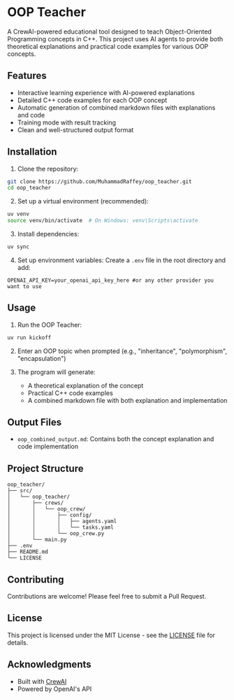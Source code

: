 # OOP Teacher

A CrewAI-powered educational tool designed to teach Object-Oriented Programming concepts in C++. This project uses AI agents to provide both theoretical explanations and practical code examples for various OOP concepts.

## Features

- Interactive learning experience with AI-powered explanations
- Detailed C++ code examples for each OOP concept
- Automatic generation of combined markdown files with explanations and code
- Training mode with result tracking
- Clean and well-structured output format

## Installation

1. Clone the repository:

```bash
git clone https://github.com/MuhammadRaffey/oop_teacher.git
cd oop_teacher
```

2. Set up a virtual environment (recommended):

```bash
uv venv
source venv/bin/activate  # On Windows: venv\Scripts\activate
```

3. Install dependencies:

```bash
uv sync
```

4. Set up environment variables:
   Create a `.env` file in the root directory and add:

```env
OPENAI_API_KEY=your_openai_api_key_here #or any other provider you want to use
```

## Usage

1. Run the OOP Teacher:

```bash
uv run kickoff
```

2. Enter an OOP topic when prompted (e.g., "inheritance", "polymorphism", "encapsulation")

3. The program will generate:
   - A theoretical explanation of the concept
   - Practical C++ code examples
   - A combined markdown file with both explanation and implementation

## Output Files

- `oop_combined_output.md`: Contains both the concept explanation and code implementation

## Project Structure

```
oop_teacher/
├── src/
│   └── oop_teacher/
│       ├── crews/
│       │   └── oop_crew/
│       │       ├── config/
│       │       │   ├── agents.yaml
│       │       │   └── tasks.yaml
│       │       └── oop_crew.py
│       └── main.py
├── .env
├── README.md
└── LICENSE
```

## Contributing

Contributions are welcome! Please feel free to submit a Pull Request.

## License

This project is licensed under the MIT License - see the [LICENSE](LICENSE) file for details.

## Acknowledgments

- Built with [CrewAI](https://docs.crewai.com/)
- Powered by OpenAI's API
